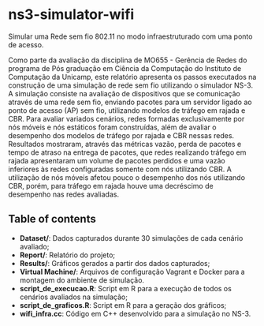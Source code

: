 # ns3-simulator-wifi
Simular uma Rede sem fio 802.11 no modo infraestruturado com uma ponto de acesso.


Como parte da avaliação da disciplina de MO655 - Gerência de Redes do programa de Pós graduação em Ciência da Computação do Instituto de Computação da Unicamp, este relatório apresenta os passos executados na construção de uma simulação de rede sem fio utilizando o simulador NS-3. A simulação consiste na avaliação de dispositivos que se comunicação através de uma rede sem fio, enviando pacotes para um servidor ligado ao ponto de acesso (AP) sem fio, utilizando modelos de tráfego em rajada e CBR. Para avaliar variados cenários, redes formadas exclusivamente por nós móveis e nós estáticos foram construídas, além de avaliar o desempenho dos modelos de tráfego por rajada e CBR nessas redes. Resultados mostraram, através das métricas vazão, perda de pacotes e tempo de atraso na entrega de pacotes, que redes realizando tráfego em rajada apresentaram um volume de pacotes perdidos e uma vazão inferiores às redes configuradas somente com nós utilizando CBR. A utilização de nós móveis afetou pouco o desempenho dos nós utilizando CBR, porém, para tráfego em rajada houve uma decréscimo de desempenho nas redes avaliadas.

## Table of contents

- **Dataset/**: Dados capturados durante 30 simulações de cada cenário avaliado;
- **Report/**: Relatório do projeto;
- **Results/**: Gráficos gerados a partir dos dados capturados;
- **Virtual Machine/**: Arquivos de configuração Vagrant e Docker para a montagem do ambiente de simulação.
- **script_de_execucao.R**: Script em R para a execução de todos os cenários avaliados na simulação;
- **script_de_graficos.R**: Script em R para a geração dos gráficos;
- **wifi_infra.cc**: Código em C++ desenvolvido para a simulação no NS-3.
